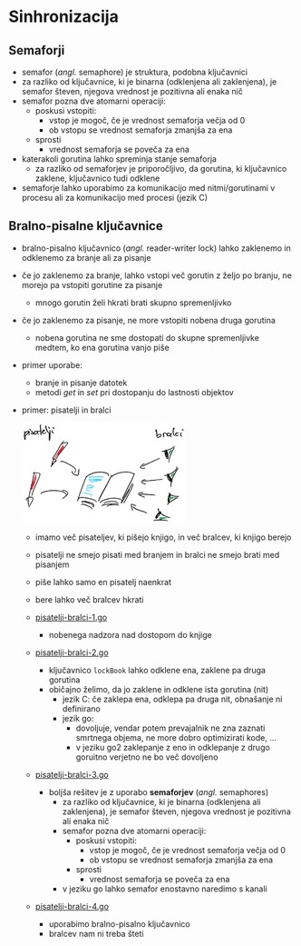 # Sinhronizacija

## Semaforji

- semafor (*angl.* semaphore) je struktura, podobna ključavnici
- za razliko od ključavnice, ki je binarna (odklenjena ali zaklenjena), je semafor števen, njegova vrednost je pozitivna ali enaka nič
- semafor pozna dve atomarni operaciji:
    - poskusi vstopiti: 
        - vstop je mogoč, če je vrednost semaforja večja od 0
        - ob vstopu se vrednost semaforja zmanjša za ena  
    - sprosti
        - vrednost semaforja se poveča za ena
- katerakoli gorutina lahko spreminja stanje semaforja
    - za razliko od semaforjev je priporočljivo, da gorutina, ki ključavnico zaklene, ključavnico tudi odklene
- semaforje lahko uporabimo za komunikacijo med nitmi/gorutinami v procesu ali za komunikacijo med procesi (jezik C)

## Bralno-pisalne ključavnice
- bralno-pisalno ključavnico (*angl.* reader-writer lock) lahko zaklenemo in odklenemo za branje ali za pisanje
- če jo zaklenemo za branje, lahko vstopi več gorutin z željo po branju, ne morejo pa vstopiti gorutine za pisanje
    - mnogo gorutin želi hkrati brati skupno spremenljivko
- če jo zaklenemo za pisanje, ne more vstopiti nobena druga gorutina
    - nobena gorutina ne sme dostopati do skupne spremenljivke medtem, ko ena gorutina vanjo piše
- primer uporabe: 
    - branje in pisanje datotek
    - metodi *get* in *set* pri dostopanju do lastnosti objektov

- primer: pisatelji in bralci

    <img src="slike/pisatelji-bralci.png" width="60%" />

    - imamo več pisateljev, ki pišejo knjigo, in več bralcev, ki knjigo berejo
    - pisatelji ne smejo pisati med branjem in bralci ne smejo brati med pisanjem
    - piše lahko samo en pisatelj naenkrat
    - bere lahko več bralcev hkrati

    - [pisatelji-bralci-1.go](koda/pisatelji-bralci-1.go)
        - nobenega nadzora nad dostopom do knjige

    - [pisatelji-bralci-2.go](koda/pisatelji-bralci-2.go)
        - ključavnico `lockBook` lahko odklene ena, zaklene pa druga gorutina
        - običajno želimo, da jo zaklene in odklene ista gorutina (nit)
            - jezik C: če zaklepa ena, odklepa pa druga nit, obnašanje ni definirano
            - jezik go: 
                - dovoljuje, vendar potem prevajalnik ne zna zaznati smrtnega objema, ne more dobro optimizirati kode, ...
                - v jeziku go2 zaklepanje z eno in odklepanje z drugo goruitno verjetno ne bo več dovoljeno

    - [pisatelji-bralci-3.go](koda/pisatelji-bralci-3.go)      
        - boljša rešitev je z uporabo **semaforjev** (*angl.* semaphores)
            - za razliko od ključavnice, ki je binarna (odklenjena ali zaklenjena), je semafor števen, njegova vrednost je pozitivna ali enaka nič
            - semafor pozna dve atomarni operaciji:
                - poskusi vstopiti: 
                    - vstop je mogoč, če je vrednost semaforja večja od 0
                    - ob vstopu se vrednost semaforja zmanjša za ena  
                - sprosti
                    - vrednost semaforja se poveča za ena
            - v jeziku go lahko semafor enostavno naredimo s kanali

    - [pisatelji-bralci-4.go](koda/pisatelji-bralci-4.go)
        - uporabimo bralno-pisalno ključavnico
        - bralcev nam ni treba šteti
